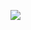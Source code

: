 ![](https://github.com/rcywongaa/test_cicd/workflows/CI/badge.svg)
[![<rcywongaa>](https://circleci.com/gh/rcywongaa/test_cicd.svg?style=svg)](<https://app.circleci.com/pipelines/github/rcywongaa/test_cicd?branch=master>)
